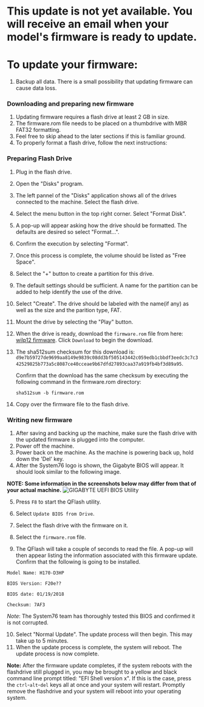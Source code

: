 # This update is not yet available. You will receive an email when your model's firmware is ready to update.

# To update your firmware:

1. Backup all data. There is a small possibility that updating firmware can cause data loss.

### Downloading and preparing new firmware
1. Updating firmware requires a flash drive at least 2 GB in size.
2. The firmware.rom file needs to be placed on a thumbdrive with MBR FAT32 formatting.
3. Feel free to skip ahead to the later sections if this is familiar ground.
4. To properly format a flash drive, follow the next instructions:

### Preparing Flash Drive
1. Plug in the flash drive.
2. Open the "Disks" program.
3. The left pannel of the "Disks" application shows all of the drives connected to the machine. Select the flash drive.
4. Select the menu button in the top right corner. Select "Format Disk".
5. A pop-up will appear asking how the drive should be formatted. The defaults are desired so select "Format...".
6. Confirm the execution by selecting "Format".
7. Once this process is complete, the volume should be listed as "Free Space".
8. Select the "+" button to create a partition for this drive.
9. The default settings should be sufficient. A name for the partition can be added to help identify the use of the drive.
10. Select "Create". The drive should be labeled with the name(if any) as well as the size and the parition type, FAT.
11. Mount the drive by selecting the "Play" button.
12. When the drive is ready, download the `firmware.rom` file from here: [wilp12 firmware](https://github.com/system76/firmware-desktop/blob/master/wilp12/firmware.rom). Click `Download` to begin the download.

13. The sha512sum checksum for this download is:
```d9e7b59727de9699aa8149e9839c08dd3bf505143442c059edb1cbbdf3eedc3c7c342529825b773a5c8087ce40cceae9b67dfd27893caa37a919fb4bf3d89a95```. 

    Confirm that the download has the same checksum by executing the following command in the firmware.rom directory:

     `sha512sum -b firmware.rom`

14. Copy over the firmware file to the flash drive.

### Writing new firmware
1. After saving and backing up the machine, make sure the flash drive with the updated firmware is plugged into the computer.
2. Power off the machine.
3. Power back on the machine. As the machine is powering back up, hold down the 'Del' key.
4. After the System76 logo is shown, the Gigabyte BIOS will appear. It should look similar to the following image.

**NOTE: Some information in the screenshots below may differ from that of your actual machine.**
![GIGABYTE UEFI BIOS Utility](https://raw.githubusercontent.com/system76/firmware-desktop/master/wilp12/images/1.png)

5. Press `F8` to start the QFlash utility.

6. Select `Update BIOS from Drive`.
7. Select the flash drive with the firmware on it.
8. Select the `firmware.rom` file.
9. The QFlash will take a couple of seconds to read the file. A pop-up will then appear listing the information associated with this firmware update. Confirm that the following is going to be installed.

```
Model Name: H170-D3HP

BIOS Version: F20e??

BIOS date: 01/19/2018

Checksum: 7AF3
```
*Note*: The System76 team has thoroughly tested this BIOS and confirmed it is not corrupted.

10. Select "Normal Update". The update process will then begin. This may take up to 5 minutes.
11. When the update process is complete, the system will reboot. The update process is now complete.

**Note:**
After the firmware update completes, if the system reboots with the flashdrive still plugged in, you may be brought to a yellow and black command line prompt titled: "EFI Shell version x". If this is the case, press the `ctrl`-`alt`-`del` keys all at once and your system will restart. Promptly remove the flashdrive and your system will reboot into your operating system.
